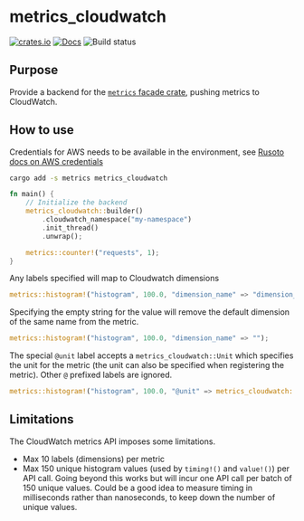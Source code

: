 metrics_cloudwatch
==================
[![crates.io](https://meritbadge.herokuapp.com/metrics_cloudwatch)](https://crates.io/crates/metrics_cloudwatch)
[![Docs](https://docs.rs/metrics_cloudwatch/badge.svg)](https://docs.rs/metrics_cloudwatch)
![Build status](https://github.com/ramn/metrics_cloudwatch/workflows/build/badge.svg)

Purpose
-------

Provide a backend for the [`metrics` facade
crate](https://crates.io/crates/metrics), pushing metrics to CloudWatch.


How to use
----------

Credentials for AWS needs to be available in the environment, see [Rusoto docs
on AWS credentials](
https://github.com/rusoto/rusoto/blob/master/AWS-CREDENTIALS.md)

```bash
cargo add -s metrics metrics_cloudwatch
```

```rust
fn main() {
    // Initialize the backend
    metrics_cloudwatch::builder()
        .cloudwatch_namespace("my-namespace")
        .init_thread()
        .unwrap();

    metrics::counter!("requests", 1);
}
```

Any labels specified will map to Cloudwatch dimensions

```rust
metrics::histogram!("histogram", 100.0, "dimension_name" => "dimension_value");
```

Specifying the empty string for the value will remove the default dimension of the same name from the metric.

```rust
metrics::histogram!("histogram", 100.0, "dimension_name" => "");
```

The special `@unit` label accepts a `metrics_cloudwatch::Unit` which specifies the unit for the metric (the unit can also be specified when registering the metric). Other `@` prefixed labels are ignored.

```rust
metrics::histogram!("histogram", 100.0, "@unit" => metrics_cloudwatch::Unit::Seconds);
```

Limitations
-----------

The CloudWatch metrics API imposes some limitations.

* Max 10 labels (dimensions) per metric
* Max 150 unique histogram values (used by `timing!()` and `value!()`) per API
call. Going beyond this works but will incur one API call per batch of 150
unique values. Could be a good idea to measure timing in milliseconds rather
than nanoseconds, to keep down the number of unique values.
